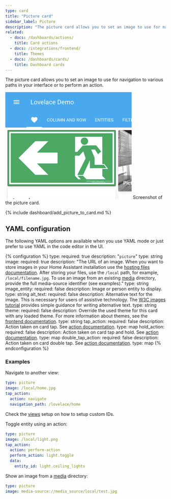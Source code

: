 ```yaml
---
type: card
title: "Picture card"
sidebar_label: Picture
description: "The picture card allows you to set an image to use for navigation to various paths in your interface or to perform an action."
related:
  - docs: /dashboards/actions/
    title: Card actions
  - docs: /integrations/frontend/
    title: Themes
  - docs: /dashboards/cards/
    title: Dashboard cards
---
```


The picture card allows you to set an image to use for navigation to various paths in your interface or to perform an action.

<p class='img'>
<img src='/images/dashboards/picture.png' alt='Screenshot of the picture card'>
Screenshot of the picture card.
</p>

{% include dashboard/add_picture_to_card.md %}

## YAML configuration

The following YAML options are available when you use YAML mode or just prefer to use YAML in the code editor in the UI.

{% configuration %}
type:
  required: true
  description: "`picture`"
  type: string
image:
  required: true
  description: "The URL of an image. When you want to store images in your Home Assistant installation use the [hosting files documentation](/integrations/http/#hosting-files). After storing your files, use the `/local` path, for example, `/local/filename.jpg`. To use an image from an existing [media](/integrations/media_source/) directory, provide the full media-source identifier (see examples)."
  type: string
image_entity:
  required: false
  description: Image or person entity to display.
  type: string
alt_text:
  required: false
  description: Alternative text for the image. This is necessary for users of assistive technology. The [W3C images tutorial](https://www.w3.org/WAI/tutorials/images/) provides simple guidance for writing alternative text.
  type: string
theme:
  required: false
  description: Override the used theme for this card with any loaded theme. For more information about themes, see the [frontend documentation](/integrations/frontend/).
  type: string
tap_action:
  required: false
  description: Action taken on card tap. See [action documentation](/dashboards/actions/#tap-action).
  type: map
hold_action:
  required: false
  description: Action taken on card tap and hold. See [action documentation](/dashboards/actions/#hold-action).
  type: map
double_tap_action:
  required: false
  description: Action taken on card double tap. See [action documentation](/dashboards/actions/#double-tap-action).
  type: map
{% endconfiguration %}

### Examples

Navigate to another view:

```yaml
type: picture
image: /local/home.jpg
tap_action:
  action: navigate
  navigation_path: /lovelace/home
```

Check the [views](/dashboards/views/) setup on how to setup custom IDs.

Toggle entity using an action:

```yaml
type: picture
image: /local/light.png
tap_action:
  action: perform-action
  perform_action: light.toggle
  data:
    entity_id: light.ceiling_lights
```

Show an image from a [media](/integrations/media_source/) directory: 

```yaml
type: picture
image: media-source://media_source/local/test.jpg
```
